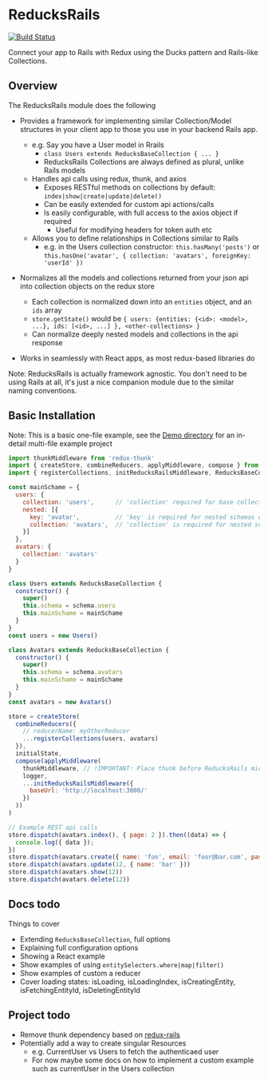 # ReducksRails

[![Build Status](https://travis-ci.com/benwigley/reducks-rails.svg?branch=master)](https://travis-ci.com/benwigley/reducks-rails)

Connect your app to Rails with Redux using the Ducks pattern and Rails-like Collections.

## Overview

The ReducksRails module does the following

* Provides a framework for implementing similar Collection/Model structures in your client app to those you use in your backend Rails app.
  * e.g. Say you have a User model in Rrails
    * `class Users extends ReducksBaseCollection { ... }`
    * ReducksRails Collections are always defined as plural, unlike Rails models
  * Handles api calls using redux, thunk, and axios
    * Exposes RESTful methods on collections by default: `index|show|create|update|delete()`
    * Can be easily extended for custom api actions/calls
    * Is easily configurable, with full access to the axios object if required
      * Useful for modifying headers for token auth etc
  * Allows you to define relationships in Collections similar to Rails
    * e.g. in the Users collection constructor: `this.hasMany('posts')` or `this.hasOne('avatar', { collection: 'avatars', foreignKey: 'userId' })`

* Normalizes all the models and collections returned from your json api into collection objects on the redux store
  * Each collection is normalized down into an `entities` object, and an `ids` array
  * `store.getState()` would be `{ users: {entities: {<id>: <model>, ...}, ids: [<id>, ...] }, <other-collections> }`
  * Can normalize deeply nested models and collections in the api response

* Works in seamlessly with React apps, as most redux-based libraries do

Note: ReducksRails is actually framework agnostic. You don't need to be using Rails at all, it's just a nice companion module due to the similar naming conventions.


## Basic Installation

Note: This is a basic one-file example, see the [Demo directory](demo) for an in-detail multi-file example project

```javascript
import thunkMiddleware from 'redux-thunk'
import { createStore, combineReducers, applyMiddleware, compose } from 'redux'
import { registerCollections, initReducksRailsMiddleware, ReducksBaseCollection } from 'reducks-rails'

const mainSchame = {
  users: {
    collection: 'users',      // 'collection' required for base collections
    nested: [{
      key: 'avatar',          // 'key' is required for nested schemas only
      collection: 'avatars',  // 'collection' is required for nested schemas
    }]
  },
  avatars: {
    collection: 'avatars'
  }
}

class Users extends ReducksBaseCollection {
  constructor() {
    super()
    this.schema = schema.users
    this.mainSchame = mainSchame
  }
}
const users = new Users()

class Avatars extends ReducksBaseCollection {
  constructor() {
    super()
    this.schema = schema.avatars
    this.mainSchame = mainSchame
  }
}
const avatars = new Avatars()

store = createStore(
  combineReducers({
    // reducerName: myOtherReducer
    ...registerCollections(users, avatars)
  }),
  initialState,
  compose(applyMiddleware(
    thunkMiddleware, // !IMPORTANT: Place thunk before ReducksRails middleware
    logger,
    ...initReducksRailsMiddleware({
      baseUrl: 'http://localhost:3000/'
    })
  ))
)

// Example REST api calls
store.dispatch(avatars.index(), { page: 2 }).then((data) => {
  console.log({ data });
})
store.dispatch(avatars.create({ name: 'foo', email: 'foor@bar.com', password: 'mySecret' })))
store.dispatch(avatars.update(12, { name: 'bar' }))
store.dispatch(avatars.show(12))
store.dispatch(avatars.delete(12))
```

## Docs todo

Things to cover

* Extending `ReducksBaseCollection`, full options
* Explaining full configuration options
* Showing a React example
* Show examples of using `entitySelectors.where|map|filter()`
* Show examples of custom a reducer
* Cover loading states: isLoading, isLoadingIndex, isCreatingEntity, isFetchingEntityId, isDeletingEntityId


## Project todo

* Remove thunk dependency based on [redux-rails](https://github.com/instacart/redux-rails)
* Potentially add a way to create singular Resources
  * e.g. CurrentUser vs Users to fetch the authenticaed user
  * For now maybe some docs on how to implement a custom example such as currentUser in the Users collection
